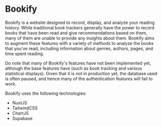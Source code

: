 # Bookify

Bookify is a website designed to record, display, and analyze your reading history. While traditional book trackers generally have the power to record books that have been read and give recommendations based on them, many of them are unable to provide any insights about them. Bookify aims to augment these features with a variety of methods to analyze the books that you've read, including information about genres, authors, pages, and time spent reading.

Do note that many of Bookify's features have not been implemented yet, although the base features have (such as book tracking and various statistical displays). Given that it is not in production yet, the database used is often paused, and hence many of the authentication features will fail to work.

Bookify uses the following technologies:
- NuxtJS
- TailwindCSS
- ChartJS
- Supabase
